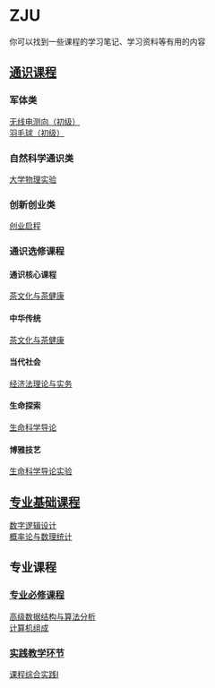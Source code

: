 # ZJU

你可以找到一些课程的学习笔记、学习资料等有用的内容

## [通识课程](./general_courses/index.md)

### 军体类

[无线电测向（初级）](./general_courses/radio_direction_finding.md)<br/>
[羽毛球（初级）](./general_courses/badminton.md)

### 自然科学通识类

[大学物理实验](./general_courses/phy_exp.md)

### 创新创业类

[创业启程](./general_courses/entrepreneurship.md)

### 通识选修课程

#### 通识核心课程

[茶文化与茶健康](./general_courses/tea_culture.md)

#### 中华传统

[茶文化与茶健康](./general_courses/tea_culture.md)

#### 当代社会

[经济法理论与实务](./general_courses/economic_law.md)

#### 生命探索

[生命科学导论](./general_courses/life_science.md)

#### 博雅技艺

[生命科学导论实验](./general_courses/life_science_exp.md)

## [专业基础课程](./basic_courses/index.md)

[数字逻辑设计](./basic_courses/digital_logic_design/index.md)<br/>
[概率论与数理统计](./basic_courses/prob_theo_and_math_stat/index.md)

## 专业课程

### [专业必修课程](./compulsory_courses/index.md)

[高级数据结构与算法分析](./compulsory_courses/ADS/index.md)<br/>
[计算机组成](./compulsory_courses/computer_organization/index.md)

### [实践教学环节](./practical_teaching/index.md)

[课程综合实践Ⅰ](./practical_teaching/practical_course_1.md)